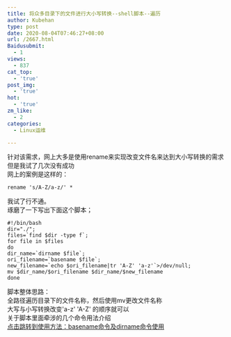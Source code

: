 ```yaml
---
title: 将众多目录下的文件进行大小写转换--shell脚本--遍历
author: Kubehan
type: post
date: 2020-08-04T07:46:27+08:00
url: /2667.html
Baidusubmit:
  - 1
views:
  - 837
cat_top:
  - 'true'
post_img:
  - 'true'
hot:
  - 'true'
zm_like:
  - 2
categories:
  - Linux运维

---
```

针对该需求，网上大多是使用rename来实现改变文件名来达到大小写转换的需求  
但是我试了几次没有成功  
网上的案例是这样的：

<pre><code class="language-bash">rename &#039;s/A-Z/a-z/&#039; *</code></pre>

我试了行不通。  
琢磨了一下写出下面这个脚本；

<pre><code class="language-bash">#!/bin/bash
dir="./"; 
files=`find $dir -type f`;
for file in $files 
do 
dir_name=`dirname $file`;
ori_filename=`basename $file`;
new_filename=`echo $ori_filename|tr &#039;A-Z&#039; &#039;a-z&#039;`&gt;/dev/null; 
mv $dir_name/$ori_filename $dir_name/$new_filename
done</code></pre>

脚本整体思路：  
全路径遍历目录下的文件名称，然后使用mv更改文件名称  
大写与小写转换改变'a-z' 'A-Z' 的顺序就可以  
关于脚本里面牵涉的几个命令用法介绍  
[点击跳转到使用方法：basename命令及dirname命令使用][1]

 [1]: https://www.kubehan.cn/2668.html "点击跳转到使用方法：basename命令及dirname命令使用"